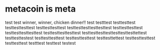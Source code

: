 # metacoin is meta

test
test
winner, winner, chicken dinner!!
test
testttest
testtesttest
testtesttesttest
testtesttesttest
testtesttesttesttesttest
testtesttesttest
testtesttesttesttest
testtesttesttesttest
testtesttesttesttesttesttesttettest
testtesttestest
testtesttesttest
testtesttesttest
testtesttettest
testtesttesttest
testtesttest
testttest
testtest
testest
